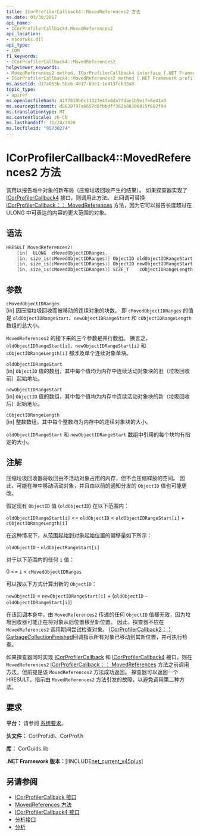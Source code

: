 ```yaml
---
title: ICorProfilerCallback4::MovedReferences2 方法
ms.date: 03/30/2017
api_name:
- ICorProfilerCallback4.MovedReferences2
api_location:
- mscorwks.dll
api_type:
- COM
f1_keywords:
- ICorProfilerCallback4::MovedReferences2
helpviewer_keywords:
- MovedReferences2 method, ICorProfilerCallback4 interface [.NET Framework profiling]
- ICorProfilerCallback4::MovedReferences2 method [.NET Framework profiling]
ms.assetid: d17a065b-5bc6-4817-b3e1-1e413fcb33a8
topic_type:
- apiref
ms.openlocfilehash: 41f7010b6c13327e45a4da7fdae1b9e1fe6e41a0
ms.sourcegitcommit: d8020797a6657d0fbbdff362b80300815f682f94
ms.translationtype: MT
ms.contentlocale: zh-CN
ms.lasthandoff: 11/24/2020
ms.locfileid: "95730274"
---
```

# <a name="icorprofilercallback4movedreferences2-method"></a>ICorProfilerCallback4::MovedReferences2 方法

调用以报告堆中对象的新布局（压缩垃圾回收产生的结果）。 如果探查器实现了 [ICorProfilerCallback4](icorprofilercallback4-interface.md) 接口，则调用此方法。 此回调可替换 [ICorProfilerCallback：： MovedReferences](icorprofilercallback-movedreferences-method.md) 方法，因为它可以报告长度超过在 ULONG 中可表达的内容的更大范围的对象。  
  
## <a name="syntax"></a>语法  
  
```cpp  
HRESULT MovedReferences2(  
    [in]  ULONG  cMovedObjectIDRanges,  
    [in, size_is(cMovedObjectIDRanges)] ObjectID oldObjectIDRangeStart[] ,  
    [in, size_is(cMovedObjectIDRanges)] ObjectID newObjectIDRangeStart[] ,  
    [in, size_is(cMovedObjectIDRanges)] SIZE_T    cObjectIDRangeLength[] );  
```  
  
## <a name="parameters"></a>参数  

 `cMovedObjectIDRanges`  
 [in] 因压缩垃圾回收而被移动的连续对象的块数。 即 `cMovedObjectIDRanges` 的值是 `oldObjectIDRangeStart`、`newObjectIDRangeStart` 和 `cObjectIDRangeLength` 数组的总大小。  
  
 `MovedReferences2` 的接下来的三个参数是并行数组。 换言之，`oldObjectIDRangeStart[i]`、`newObjectIDRangeStart[i]` 和 `cObjectIDRangeLength[i]` 都涉及单个连续对象单块。  
  
 `oldObjectIDRangeStart`  
 [in] `ObjectID` 值的数组，其中每个值均为内存中连续活动对象块的旧（垃圾回收前）起始地址。  
  
 `newObjectIDRangeStart`  
 [in] `ObjectID` 值的数组，其中每个值均为内存中连续活动对象块的新（垃圾回收后）起始地址。  
  
 `cObjectIDRangeLength`  
 [in] 整数数组，其中每个整数均为内存中的连续对象块的大小。  
  
 `oldObjectIDRangeStart` 和 `newObjectIDRangeStart` 数组中引用的每个块均有指定的大小。  
  
## <a name="remarks"></a>注解  

 压缩垃圾回收器将收回由不活动对象占用的内存，但不会压缩释放的空间。 因此，可能在堆中移动活动对象，并且由以前的通知分发的 `ObjectID` 值也可能更改。  
  
 假定现有 `ObjectID` 值 (`oldObjectID`) 在以下范围内：  
  
 `oldObjectIDRangeStart[i]` <= `oldObjectID` < `oldObjectIDRangeStart[i]` + `cObjectIDRangeLength[i]`  
  
 在这种情况下，从范围起始到对象起始位置的偏移量如下所示：  
  
 `oldObjectID` - `oldObjectRangeStart[i]`  
  
 对于以下范围内的任何 `i` 值：  
  
 0 <= `i` < `cMovedObjectIDRanges`  
  
 可以按以下方式计算出新的 `ObjectID`：  
  
 `newObjectID` = `newObjectIDRangeStart[i]` + (`oldObjectID` – `oldObjectIDRangeStart[i]`)   
  
 在该回调本身中，由 `MovedReferences2` 传递的任何 `ObjectID` 值都无效，因为垃圾回收器可能正在将对象从旧位置移至新位置。 因此，探查器不应在 `MovedReferences2` 调用期间尝试检查对象。 [ICorProfilerCallback2：： GarbageCollectionFinished](icorprofilercallback2-garbagecollectionfinished-method.md)回调指示所有对象已移动到其新位置，并可执行检查。  
  
 如果探查器同时实现 [ICorProfilerCallback](icorprofilercallback-interface.md) 和 [ICorProfilerCallback4](icorprofilercallback4-interface.md) 接口，则在 `MovedReferences2` [ICorProfilerCallback：： MovedReferences](icorprofilercallback-movedreferences-method.md) 方法之前调用方法，但前提是该 `MovedReferences2` 方法成功返回。 探查器可以返回一个 HRESULT，指示由 `MovedReferences2` 方法引发的故障，以避免调用第二种方法。  
  
## <a name="requirements"></a>要求  

 **平台：** 请参阅 [系统要求](../../get-started/system-requirements.md)。  
  
 **头文件：** CorProf.idl、CorProf.h  
  
 **库：** CorGuids.lib  
  
 **.NET Framework 版本：**[!INCLUDE[net_current_v45plus](../../../../includes/net-current-v45plus-md.md)]  
  
## <a name="see-also"></a>另请参阅

- [ICorProfilerCallback 接口](icorprofilercallback-interface.md)
- [MovedReferences 方法](icorprofilercallback-movedreferences-method.md)
- [ICorProfilerCallback4 接口](icorprofilercallback4-interface.md)
- [分析接口](profiling-interfaces.md)
- [分析](index.md)
